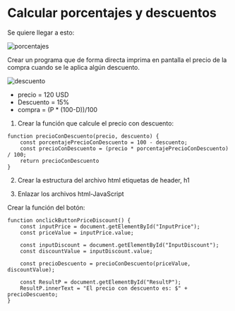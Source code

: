 # Calcular porcentajes y descuentos

Se quiere llegar a esto:

![porcentajes](/Doc/images/porcentajes-descuentos.png)


Crear un programa que de forma directa imprima en pantalla el precio de la compra cuando se le aplica algún descuento.

![descuento](/Doc/images/descuento.png)


* precio = 120 USD
* Descuento = 15%
* compra = (P * (100-D))/100

1. Crear la función que calcule el precio con descuento:

````
function precioConDescuento(precio, descuento) {
    const porcentajePrecioConDescuento = 100 - descuento;
    const precioConDescuento = (precio * porcentajePrecioConDescuento) / 100;
    return precioConDescuento
}
````
2. Crear la estructura del archivo html  etiquetas de header, h1

3. Enlazar los archivos html-JavaScript 

Crear la función del botón: 
````
function onclickButtonPriceDiscount() {
    const inputPrice = document.getElementById("InputPrice");
    const priceValue = inputPrice.value;

    const inputDiscount = document.getElementById("InputDiscount");
    const discountValue = inputDiscount.value;

    const precioDescuento = precioConDescuento(priceValue, discountValue); 

    const ResultP = document.getElementById("ResultP");
    ResultP.innerText = "El precio con descuento es: $" + precioDescuento;
}
````

